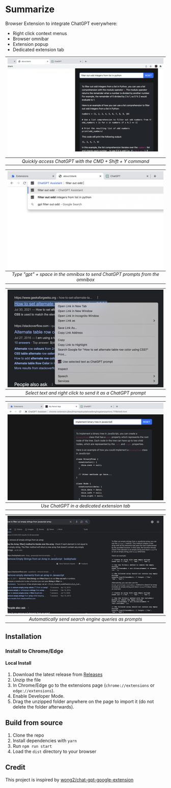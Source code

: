# Summarize

Browser Extension to integrate ChatGPT everywhere:

- Right click context menus
- Browser omnibar
- Extension popup
- Dedicated extension tab

|   <img src="static/popup.png" alt="Popup" width="500"/>   |
| :-------------------------------------------------------: |
| _Quickly access ChatGPT with the CMD + Shift + Y command_ |

| <img src="static/omnibox.png" alt="Popup" width="500"/> |
| :-----------------------------------------------------: |
| _Type "gpt" + space in the omnibox to send ChatGPT prompts from the omnibox_  |

| <img src="static/contextmenu.png" alt="Context Menu" width="500"/> |
| :----------------------------------------------------------------: |
|    _Select text and right click to send it as a ChatGPT prompt_    |

| <img src="static/options.png" alt="Google" width="500"/> |
| :------------------------------------------------------: |
|        _Use ChatGPT in a dedicated extension tab_        |

| <img src="static/google.png" alt="Options" width="500"/> |
| :------------------------------------------------------: |
|  _Automatically send search engine queries as prompts_   |

## Installation

### Install to Chrome/Edge

#### Local Install

1. Download the latest release from [Releases](https://github.com/msfrisbie/chat-gpt-assistant/releases)
2. Unzip the file
3. In Chrome/Edge go to the extensions page (`chrome://extensions` or `edge://extensions`).
4. Enable Developer Mode.
5. Drag the unzipped folder anywhere on the page to import it (do not delete the folder afterwards).

## Build from source

1. Clone the repo
2. Install dependencies with `yarn`
3. Run `npm run start`
4. Load the `dist` directory to your browser

## Credit

This project is inspired by [wong2/chat-gpt-google-extension](https://github.com/wong2/chat-gpt-google-extension)
